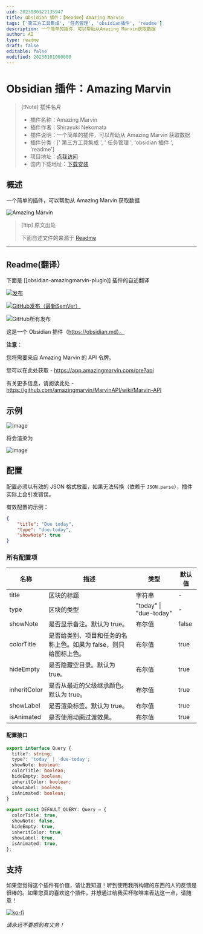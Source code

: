 ```yaml
---
uid: 2023080322135947
title: Obsidian 插件：【Readme】Amazing Marvin
tags: ['第三方工具集成', '任务管理', 'obsidian插件', 'readme']
description: 一个简单的插件，可以帮助从Amazing Marvin获取数据
author: AI
type: readme
draft: false
editable: false
modified: 20230101000000
---
```


# Obsidian 插件：Amazing Marvin

> [!Note] 插件名片
> - 插件名称：Amazing Marvin
> - 插件作者：Shirayuki Nekomata
> - 插件说明：一个简单的插件，可以帮助从 Amazing Marvin 获取数据
> - 插件分类：[' 第三方工具集成 ', ' 任务管理 ', 'obsidian 插件 ', 'readme']
> - 项目地址：[点我访问](https://github.com/ikuyarihS/obsidian-amazingmarvin-plugin)
> - 国内下载地址：[下载安装](https://pkmer.cn/products/plugin/pluginMarket/?obsidian-amazingmarvin-plugin)

## 概述

一个简单的插件，可以帮助从 Amazing Marvin 获取数据

![Amazing Marvin](https://cdn.pkmer.cn/covers/obsidian-amazingmarvin-plugin.png!pkmer)

> [!tip] 原文出处
>
>下面自述文件的来源于 [Readme](https://ghproxy.net/https://raw.githubusercontent.com/ikuyarihS/obsidian-amazingmarvin-plugin/master/README.md)
>

---

## Readme(翻译）

下面是 [[obsidian-amazingmarvin-plugin]] 插件的自述翻译

[![发布](https://github.com/ikuyarihS/obsidian-amazingmarvin-plugin/actions/workflows/release.yaml/badge.svg)](https://github.com/ikuyarihS/obsidian-amazingmarvin-plugin/actions/workflows/release.yaml)

[![GitHub发布（最新SemVer）](https://img.shields.io/github/v/release/ikuyarihS/obsidian-amazingmarvin-plugin?style=flat&sort=semver)](https://github.com/ikuyarihS/obsidian-amazingmarvin-plugin/releases/latest)

![GitHub所有发布](https://img.shields.io/github/downloads/ikuyarihS/obsidian-amazingmarvin-plugin/total?style=flat)

这是一个 Obsidian 插件（<https://obsidian.md）。>

**注意：**

您将需要来自 Amazing Marvin 的 API 令牌。

您可以在此处获取 - <https://app.amazingmarvin.com/pre?api>

有关更多信息，请阅读此处 - <https://github.com/amazingmarvin/MarvinAPI/wiki/Marvin-API>

## 示例

![image](https://user-images.githubusercontent.com/19921765/123458209-fbf5ac80-d60e-11eb-81f8-767a2fd2142c.png)

将会渲染为

![image](https://user-images.githubusercontent.com/19921765/123458235-02842400-d60f-11eb-9af0-fd9399456742.png)

## 配置

配置必须以有效的 JSON 格式放置，如果无法转换（依赖于 `JSON.parse`），插件实际上会引发错误。

有效配置的示例：

```json
{
    "title": "Due today",
    "type": "due-today",
    "showNote": true
}
```

### 所有配置项

| 名称          | 描述                                                                                   | 类型                   | 默认值   |
|--------------|---------------------------------------------------------------------------------------|------------------------|---------|
| title        | 区块的标题                                                                             | 字符串                 | -       |
| type         | 区块的类型                                                                             | "today" \| "due-today" | -       |
| showNote     | 是否显示备注。默认为 true。                                                             | 布尔值                | false   |
| colorTitle   | 是否给类别、项目和任务的名称上色。如果为 false，则只给图标上色。                           | 布尔值                | true    |
| hideEmpty    | 是否隐藏空目录。默认为 true。                                                           | 布尔值                | true    |
| inheritColor | 是否从最近的父级继承颜色。默认为 true。                                                 | 布尔值                | true    |
| showLabel    | 是否渲染标签。默认为 true。                                                             | 布尔值                | true    |
| isAnimated   | 是否使用动画过渡效果。                                                                 | 布尔值                | true    |

#### 配置接口

```ts
export interface Query {
  title?: string;
  type?: 'today' | 'due-today';
  showNote: boolean;
  colorTitle: boolean;
  hideEmpty: boolean;
  inheritColor: boolean;
  showLabel: boolean;
  isAnimated: boolean;
}

export const DEFAULT_QUERY: Query = {
  colorTitle: true,
  showNote: false,
  hideEmpty: true,
  inheritColor: true,
  showLabel: true,
  isAnimated: true,
};
```

## 支持

如果您觉得这个插件有价值，请让我知道！听到使用我所构建的东西的人的反馈是很棒的。如果您真的喜欢这个插件，并想通过给我买杯咖啡来表达这一点，请随意！

[![ko-fi](https://ko-fi.com/img/githubbutton_sm.svg)](https://ko-fi.com/K3K352ZLD)

_请永远不要感到有义务！_
